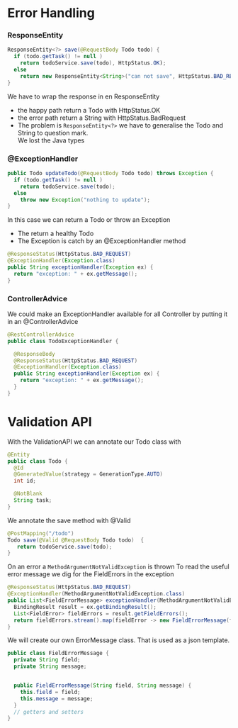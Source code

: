 # Error Handling

### ResponseEntity

```java
ResponseEntity<?> save(@RequestBody Todo todo) {
  if (todo.getTask() != null )
    return todoService.save(todo), HttpStatus.OK);
  else
    return new ResponseEntity<String>("can not save", HttpStatus.BAD_REQUEST)
}
```

We have to wrap the response in en ResponseEntity

- the happy path return a Todo with HttpStatus.OK
- the error path return a String with HttpStatus.BadRequest
- The problem is `ResponseEntity<?>` we have to generalise the Todo and String to question mark.    
We lost the Java types

### @ExceptionHandler

```java
public Todo updateTodo(@RequestBody Todo todo) throws Exception {
  if (todo.getTask() != null )  
    return todoService.save(todo);
  else
    throw new Exception("nothing to update");
}

```
In this case we can return a Todo or throw an Exception
- The return a healthy Todo   
- The Exception is catch by an @ExceptionHandler method

```java
@ResponseStatus(HttpStatus.BAD_REQUEST)
@ExceptionHandler(Exception.class)
public String exceptionHandler(Exception ex) {
  return "exception: " + ex.getMessage();
}
```


### ControllerAdvice
We could make an ExceptionHandler available for all Controller
by putting it in an @ControllerAdvice

```java
@RestControllerAdvice
public class TodoExceptionHandler {

  @ResponseBody
  @ResponseStatus(HttpStatus.BAD_REQUEST)
  @ExceptionHandler(Exception.class)
  public String exceptionHandler(Exception ex) {
    return "exception: " + ex.getMessage();
  }
}
```

# Validation API
With the ValidationAPI we can annotate our Todo class with 


```java
@Entity
public class Todo {
  @Id
  @GeneratedValue(strategy = GenerationType.AUTO)
  int id;

  @NotBlank
  String task;
}
```

We annotate the save method with @Valid 
```java
@PostMapping("/todo")
Todo save(@Valid @RequestBody Todo todo)  {
   return todoService.save(todo);
}
```
On an error a `MethodArgumentNotValidException` is thrown
To read the useful error message we dig for the FieldErrors in the exception


```java
@ResponseStatus(HttpStatus.BAD_REQUEST)
@ExceptionHandler(MethodArgumentNotValidException.class)
public List<FieldErrorMessage> exceptionHandler(MethodArgumentNotValidException ex) {
  BindingResult result = ex.getBindingResult();
  List<FieldError> fieldErrors = result.getFieldErrors();
  return fieldErrors.stream().map(fieldError -> new FieldErrorMessage(fieldError.getField(), fieldError.getDefaultMessage())).toList();
}
```
We will create our own ErrorMessage class. That is used as a json template.

```java
public class FieldErrorMessage {
  private String field;
  private String message;


  public FieldErrorMessage(String field, String message) {
    this.field = field;
    this.message = message;
  }
  // getters and setters
}
```
